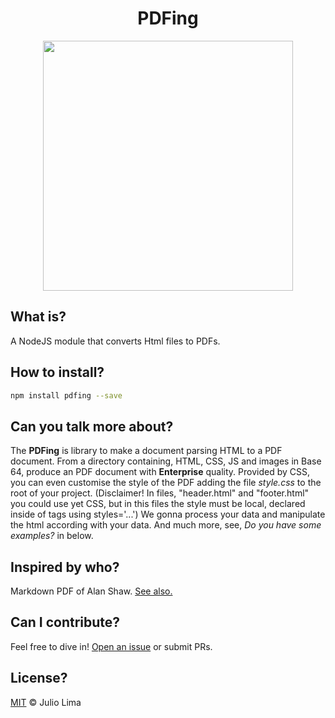 <h1 align="center">PDFing</h1>

<p align="center">
  <a href="#">
    <img src="https://user-images.githubusercontent.com/17098382/98701644-4401e080-2358-11eb-9c4d-9254350d1f7c.png" align="center" width="400px"  margin="200px"/>
    </a>
</p>

## What is?

A NodeJS module that converts Html files to PDFs.

## How to install?

```sh
npm install pdfing --save
```

## Can you talk more about?

<p align="left">
  The <strong>PDFing</strong> is library to make a document parsing HTML to a PDF document. From a directory containing, HTML, CSS, JS and images in Base 64, produce an PDF document with <strong>Enterprise</strong> quality. Provided by CSS, you can even customise the style of the PDF adding the file <i>style.css</i> to the root of your project. (Disclaimer! In files, "header.html" and "footer.html" you could use yet CSS, but in this files the style must be local, declared inside of tags using styles='...') We gonna process your data and manipulate the html according with your data. And much more, see, <i>Do you have some examples?</i> in below.
 </p>

## Inspired by who?

Markdown PDF of Alan Shaw. [See also.](https://github.com/alanshaw/markdown-pdf)

## Can I contribute?

Feel free to dive in! [Open an issue](https://github.com/juloko/pdfing/issues/new) or submit PRs.

## License?

[MIT](LICENCE) © Julio Lima
